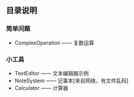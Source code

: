 
## 目录说明

### 简单问题

* ComplexOperation —— 复数运算

### 小工具

* TextEditor —— 文本编辑器示例
* NoteSystem —— 记事本[来自网络，有文件乱码]
* Calculator —— 计算器